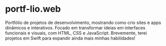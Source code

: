 # portf-lio.web
Portfólio de projetos de desenvolvimento, mostrando como crio sites e apps dinâmicos e interativos. Focado em transformar ideias em interfaces funcionais e visuais, com HTML, CSS e JavaScript. Brevemente, terei projetos em Swift para expandir ainda mais minhas habilidades!
